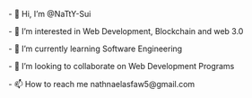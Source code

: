 <HTML>
  <HEAD>
   <!-- <title>GITHUB  Profile</title>-->
  </HEAD>
  <BODY style="background = powder blue">
    <P style="font size = 20px"> - 👋 Hi, I’m @NaTtY-Sui </P>
    <P style="font size = 20px"> - 👀 I’m interested in Web Development, Blockchain and web 3.0</P>
    <P style="font size = 20px"> - 🌱 I’m currently learning Software Engineering</P>
    <P style="font size = 20px"> - 💞️ I’m looking to collaborate on Web Development Programs</P>
    <P style="font size = 20px"> - 📫 How to reach me nathnaelasfaw5@gmail.com</P>
  </BODY>
</HTML> 

 

   

<!---
NaTtY-Sui/NaTtY-Sui is a ✨ special ✨ repository because its `README.md` (this file) appears on your GitHub profile.
You can click the Preview link to take a look at your changes.
--->
